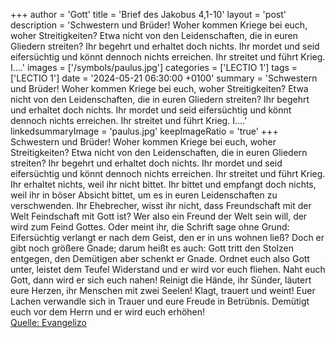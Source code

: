 +++
author = 'Gott'
title = 'Brief des Jakobus 4,1-10'
layout = 'post'
description = 'Schwestern und Brüder! Woher kommen Kriege bei euch, woher Streitigkeiten? Etwa nicht von den Leidenschaften, die in euren Gliedern streiten? Ihr begehrt und erhaltet doch nichts. Ihr mordet und seid eifersüchtig und könnt dennoch nichts erreichen. Ihr streitet und führt Krieg. I....'
images = ['/symbols/paulus.jpg']
categories = ['LECTIO 1']
tags = ['LECTIO 1']
date = '2024-05-21 06:30:00 +0100'
summary = 'Schwestern und Brüder! Woher kommen Kriege bei euch, woher Streitigkeiten? Etwa nicht von den Leidenschaften, die in euren Gliedern streiten? Ihr begehrt und erhaltet doch nichts. Ihr mordet und seid eifersüchtig und könnt dennoch nichts erreichen. Ihr streitet und führt Krieg. I....'
linkedsummaryImage = 'paulus.jpg'
keepImageRatio = 'true'
+++
Schwestern und Brüder! Woher kommen Kriege bei euch, woher Streitigkeiten? Etwa nicht von den Leidenschaften, die in euren Gliedern streiten?
Ihr begehrt und erhaltet doch nichts. Ihr mordet und seid eifersüchtig und könnt dennoch nichts erreichen. Ihr streitet und führt Krieg. Ihr erhaltet nichts, weil ihr nicht bittet.<!--more-->
Ihr bittet und empfangt doch nichts, weil ihr in böser Absicht bittet, um es in euren Leidenschaften zu verschwenden.
Ihr Ehebrecher, wisst ihr nicht, dass Freundschaft mit der Welt Feindschaft mit Gott ist? Wer also ein Freund der Welt sein will, der wird zum Feind Gottes.
Oder meint ihr, die Schrift sage ohne Grund: Eifersüchtig verlangt er nach dem Geist, den er in uns wohnen ließ?
Doch er gibt noch größere Gnade; darum heißt es auch: Gott tritt den Stolzen entgegen, den Demütigen aber schenkt er Gnade.
Ordnet euch also Gott unter, leistet dem Teufel Widerstand und er wird vor euch fliehen.
Naht euch Gott, dann wird er sich euch nahen! Reinigt die Hände, ihr Sünder, läutert eure Herzen, ihr Menschen mit zwei Seelen!
Klagt, trauert und weint! Euer Lachen verwandle sich in Trauer und eure Freude in Betrübnis.
Demütigt euch vor dem Herrn und er wird euch erhöhen!<br> [Quelle: Evangelizo](https://evangeliumtagfuertag.org/DE/gospel)